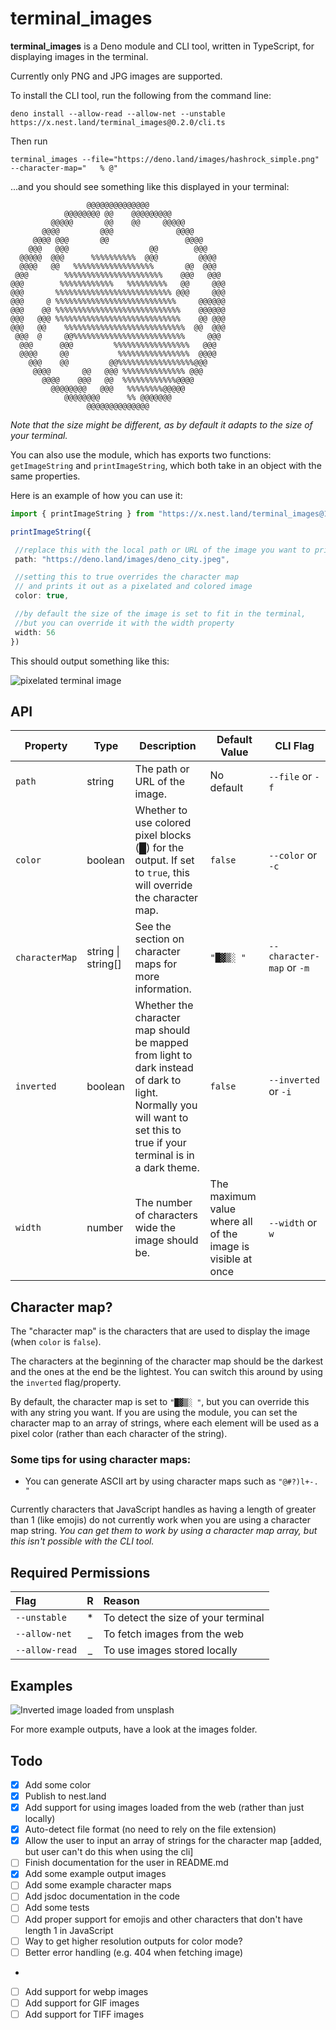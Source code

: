 # terminal_images

**terminal_images** is a Deno module and CLI tool, written in TypeScript, for displaying images in the terminal.

Currently only PNG and JPG images are supported.

To install the CLI tool, run the following from the command line:

```shell
deno install --allow-read --allow-net --unstable https://x.nest.land/terminal_images@0.2.0/cli.ts
```

Then run 
```shell
terminal_images --file="https://deno.land/images/hashrock_simple.png" --character-map="   % @"
```
...and you should see something like this displayed in your terminal:
```
                 @@@@@@@@@@@@@@                 
            @@@@@@@@ @@    @@@@@@@@@            
         @@@@@       @@    @@     @@@@@         
       @@@@         @@@              @@@@       
     @@@@ @@@       @@                 @@@@     
    @@@   @@@                  @@        @@@    
  @@@@@  @@@      %%%%%%%%%%  @@@         @@@@  
  @@@@   @@   %%%%%%%%%%%%%%%%%%       @@  @@@  
 @@@        %%%%%%%%%%%%%%%%%%%%%%    @@@   @@@ 
@@@        %%%%%%%%%%%%   %%%%%%%%%   @@     @@@
@@@       %%%%%%%%%%%%%%%%%%%%%%%%%% @@@     @@@
@@@     @ %%%%%%%%%%%%%%%%%%%%%%%%%%%     @@@@@@
@@@    @@ %%%%%%%%%%%%%%%%%%%%%%%%%%%%    @@@@@@
@@@   @@@ %%%%%%%%%%%%%%%%%%%%%%%%%%%%    @@ @@@
@@@   @@    %%%%%%%%%%%%%%%%%%%%%%%%%%%  @@  @@@
 @@@  @     @@%%%%%%%%%%%%%%%%%%%%%%%%%     @@@ 
  @@@      @@@         %%%%%%%%%%%%%%%%%   @@@  
  @@@@     @@           %%%%%%%%%%%%%%%%  @@@@  
    @@@    @@         @@%%%%%%%%%%%%%%%%%@@@    
     @@@@       @@   @@@ %%%%%%%%%%%%%% @@@     
       @@@@    @@@   @@  %%%%%%%%%%%%@@@@       
         @@@@@@@@   @@@   %%%%%%%%@@@@@         
            @@@@@@@@      %% @@@@@@@            
                 @@@@@@@@@@@@@@                 
```
_Note that the size might be different, as by default it adapts to the size of your terminal._


 You can also use the module, which has exports two functions: `getImageString` and `printImageString`, which both take in an object with the same properties.
 
 Here is an example of how you can use it:

 ```ts
import { printImageString } from "https://x.nest.land/terminal_images@1.0.0/mod.ts";

printImageString({

  //replace this with the local path or URL of the image you want to print out
  path: "https://deno.land/images/deno_city.jpeg",

  //setting this to true overrides the character map
  // and prints it out as a pixelated and colored image
  color: true,

  //by default the size of the image is set to fit in the terminal, 
  //but you can override it with the width property
  width: 56
})
```

This should output something like this:

![pixelated terminal image](./images/color_terminal_output_example.png)

## API

| Property | Type | Description | Default Value | CLI Flag |
|-|-|-|-|-|
| `path` | string | The path or URL of the image. | No default | `--file` or `-f` |
| `color` | boolean | Whether to use colored pixel blocks (█) for the output. If set to `true`, this will override the character map. | `false` | `--color` or `-c` |
| `characterMap` | string \| string[] | See the section on character maps for more information. | `"█▓▒░ "` | `--character-map` or `-m` |
| `inverted` | boolean | Whether the character map should be mapped from light to dark instead of dark to light. Normally you will want to set this to true if your terminal is in a dark theme. | `false` | `--inverted` or `-i` |
| `width` | number | The number of characters wide the image should be. | The maximum value where all of the image is visible at once | `--width` or `w` |

## Character map?

The "character map" is the characters that are used to display the image (when `color` is `false`).

The characters at the beginning of the character map should be the darkest and the ones at the end be the lightest. You can switch this around by using the `inverted` flag/property.

By default, the character map is set to `"█▓▒░ "`, but you can override this with any string you want. If you are using the module, you can set the character map to an array of strings, where each element will be used as a pixel color (rather than each character of the string).

### Some tips for using character maps:

* You can generate ASCII art by using character maps such as `"@#?)l+-. "`

Currently characters that JavaScript handles as having a length of greater than 1 (like emojis) do not currently work when you are using a character map string. _You can get them to work by using a character map array, but this isn't possible with the CLI tool._


## Required Permissions

|Flag| R |Reason|
|:--|:-:|:--|
| `--unstable` | * | To detect the size of your terminal |
| `--allow-net` | _ | To fetch images from the web |
| `--allow-read` | _ | To use images stored locally |

## Examples

![Inverted image loaded from unsplash](./images/unsplash_photo_with_inverted_character_map.png)

For more example outputs, have a look at the images folder.

## Todo

- [X] Add some color
- [X] Publish to nest.land
- [X] Add support for using images loaded from the web (rather than just locally)
- [X] Auto-detect file format (no need to rely on the file extension)
- [X] Allow the user to input an array of strings for the character map [added, but user can't do this when using the cli]
- [ ] Finish documentation for the user in README.md
- [X] Add some example output images
- [ ] Add some example character maps
- [ ] Add jsdoc documentation in the code
- [ ] Add some tests
- [ ] Add proper support for emojis and other characters that don't have length 1 in JavaScript
- [ ] Way to get higher resolution outputs for color mode?
- [ ] Better error handling (e.g. 404 when fetching image)
- 
- [ ] Add support for webp images
- [ ] Add support for GIF images
- [ ] Add support for TIFF images
